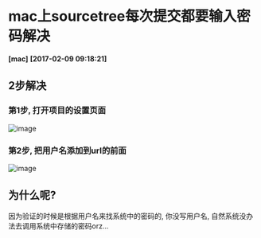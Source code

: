 # mac上sourcetree每次提交都要输入密码解决
**[mac]**   **[2017-02-09 09:18:21]**

## 2步解决

### 第1步, 打开项目的设置页面
![image](https://383514580.github.io/server/assets/1.png)

### 第2步, 把用户名添加到url的前面

![image](https://383514580.github.io/server/assets/2.png)

## 为什么呢?
因为验证的时候是根据用户名来找系统中的密码的, 你没写用户名, 自然系统没办法去调用系统中存储的密码orz...



